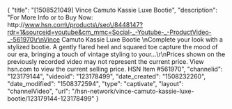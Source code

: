 {
    "title": "[1508521049] Vince Camuto Kassie Luxe Bootie",
    "description": "For More Info or to Buy Now: http:\/\/www.hsn.com\/products\/seo\/8448147?rdr=1&sourceid=youtube&cm_mmc=Social-_-Youtube-_-ProductVideo-_-561970\r\nVince Camuto Kassie Luxe Bootie \nComplete your look with a stylized bootie. A gently flared heel and squared toe capture the mood of our era, bringing a touch of vintage styling to your...\r\nPrices shown on the previously recorded video may not represent the current price.  View hsn.com to view the current selling price. HSN Item #561970",
    "channelid": "123179144",
    "videoid": "123178499",
    "date_created": "1508232260",
    "date_modified": "1508372594",
    "type": "captivate",
    "layout": "channelVideo",
    "url": "\/hsn-network\/vince-camuto-kassie-luxe-bootie\/123179144-123178499"
}